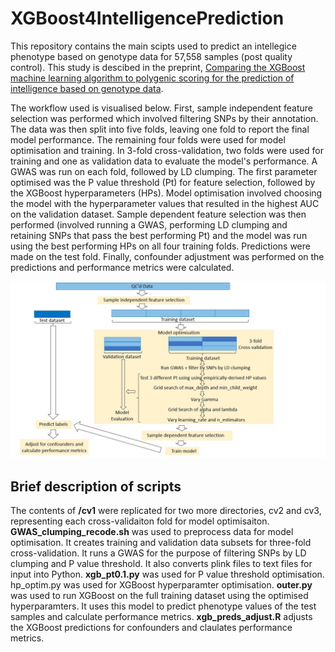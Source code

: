 # XGBoost4IntelligencePrediction

This repository contains the main scipts used to predict an intellegice phenotype based on genotype data for 57,558 samples (post quality control). This study is descibed in the preprint, [Comparing the XGBoost machine learning algorithm to polygenic scoring for the prediction of intelligence based on genotype data](https://www.biorxiv.org/content/10.1101/2022.06.12.495467v1).

The workflow used is visualised below. First, sample independent feature selection was performed which involved filtering SNPs by their annotation. The data was then split into five folds, leaving one fold to report the final model performance. The remaining four folds were used for model optimisation and training. In 3-fold cross-validation, two folds were used for training and one as validation data to evaluate the model's performance. A GWAS was run on each fold, followed by LD clumping. The first parameter optimised was the P value threshold (Pt) for feature selection, followed by the XGBoost hyperparameters (HPs). Model optimisation involved choosing the model with the hyperparameter values that resulted in the highest AUC on the validation dataset. Sample dependent feature selection was then performed (involved running a GWAS, performing LD clumping and retaining SNPs that pass the best performing Pt) and the model was run using the best performing HPs on all four training folds. Predictions were made on the test fold. Finally, confounder adjustment was performed on the predictions and performance metrics were calculated.

![image](https://github.com/laurafahey02/XGBoost4IntelligencePrediction/blob/main/XGB_workflow.jpg)


## Brief description of scripts

The contents of **/cv1** were replicated for two more directories, cv2 and cv3, representing each cross-validaiton fold for model optimisaiton. **GWAS_clumping_recode.sh** was used to preprocess data for model optimisation. It creates training and validation data subsets for three-fold cross-validation. It runs a GWAS for the purpose of filtering SNPs by LD clumping and P value threshold. It also converts plink files to text files for input into Python. **xgb_pt0.1.py** was used for P value threshold optimisation. hp_optim.py was used for XGBoost hyperparamter optimisation. **outer.py** was used to run XGBoost on the full training dataset using the optimised hyperparamters. It uses this model to predict phenotype values of the test samples and calculate performance metrics. **xgb_preds_adjust.R** adjusts the XGBoost predictions for confounders and claulates performance metrics.

